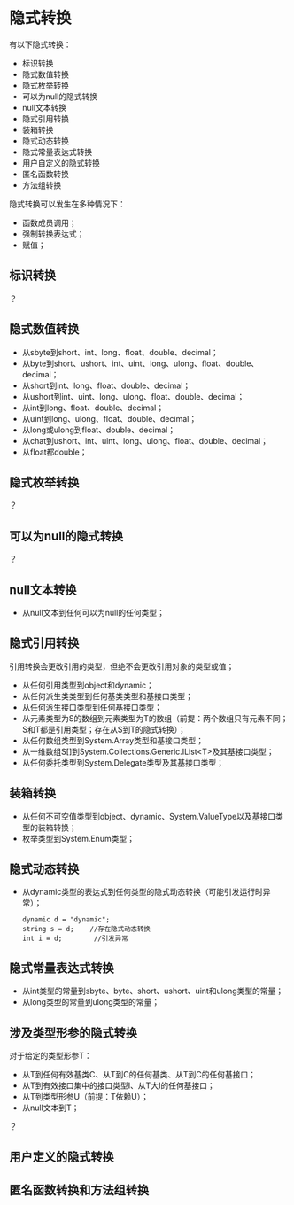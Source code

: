 # 隐式转换

有以下隐式转换：

* 标识转换
* 隐式数值转换
* 隐式枚举转换
* 可以为null的隐式转换
* null文本转换
* 隐式引用转换
* 装箱转换
* 隐式动态转换
* 隐式常量表达式转换
* 用户自定义的隐式转换
* 匿名函数转换
* 方法组转换

隐式转换可以发生在多种情况下：

* 函数成员调用；
* 强制转换表达式；
* 赋值；

## 标识转换

？

## 隐式数值转换

* 从sbyte到short、int、long、float、double、decimal；
* 从byte到short、ushort、int、uint、long、ulong、float、double、decimal；
* 从short到int、long、float、double、decimal；
* 从ushort到int、uint、long、ulong、float、double、decimal；
* 从int到long、float、double、decimal；
* 从uint到long、ulong、float、double、decimal；
* 从long或ulong到float、double、decimal；
* 从chat到ushort、int、uint、long、ulong、float、double、decimal；
* 从float都double；

## 隐式枚举转换

？

## 可以为null的隐式转换

？

## null文本转换

* 从null文本到任何可以为null的任何类型；

## 隐式引用转换

引用转换会更改引用的类型，但绝不会更改引用对象的类型或值；

* 从任何引用类型到object和dynamic；
* 从任何派生类类型到任何基类类型和基接口类型；
* 从任何派生接口类型到任何基接口类型；
* 从元素类型为S的数组到元素类型为T的数组（前提：两个数组只有元素不同；S和T都是引用类型；存在从S到T的隐式转换）；
* 从任何数组类型到System.Array类型和基接口类型；
* 从一维数组S\[\]到System.Collections.Generic.IList&lt;T&gt;及其基接口类型；
* 从任何委托类型到System.Delegate类型及其基接口类型；

## 装箱转换

* 从任何不可空值类型到object、dynamic、System.ValueType以及基接口类型的装箱转换；
* 枚举类型到System.Enum类型；

## 隐式动态转换

* 从dynamic类型的表达式到任何类型的隐式动态转换（可能引发运行时异常）；
  ```
  dynamic d = "dynamic";
  string s = d;    //存在隐式动态转换
  int i = d;        //引发异常
  ```

## 隐式常量表达式转换

* 从int类型的常量到sbyte、byte、short、ushort、uint和ulong类型的常量；
* 从long类型的常量到ulong类型的常量；

## 涉及类型形参的隐式转换

对于给定的类型形参T：

* 从T到任何有效基类C、从T到C的任何基类、从T到C的任何基接口；
* 从T到有效接口集中的接口类型I、从T大I的任何基接口；
* 从T到类型形参U（前提：T依赖U）；
* 从null文本到T；

？

## 用户定义的隐式转换

## 匿名函数转换和方法组转换



